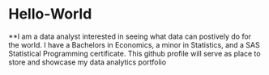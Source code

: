 # Hello-World
**I am a data analyst interested in seeing what data can postively do for the world. I have a Bachelors in Economics, a minor in Statistics, and a SAS Statistical Programming certificate. This github profile will serve as place to store and showcase my data analytics portfolio 




